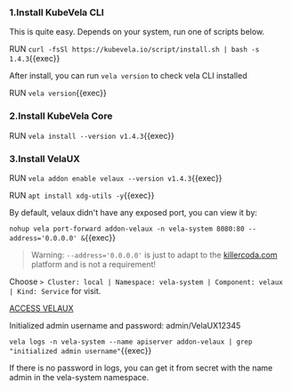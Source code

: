 ### 1.Install KubeVela CLI

This is quite easy. Depends on your system, run one of scripts below.

RUN `curl -fsSl https://kubevela.io/script/install.sh | bash -s 1.4.3`{{exec}}

After install, you can run `vela version` to check vela CLI installed

RUN `vela version`{{exec}}

### 2.Install KubeVela Core

RUN `vela install --version v1.4.3`{{exec}}

### 3.Install VelaUX

RUN `vela addon enable velaux --version v1.4.3`{{exec}}    

RUN `apt install xdg-utils -y`{{exec}} 

By default, velaux didn't have any exposed port, you can view it by:

`nohup vela port-forward addon-velaux -n vela-system 8080:80 --address='0.0.0.0' &`{{exec}}

>Warning: `--address='0.0.0.0'` is just to adapt to the [killercoda.com](https://github.com/killercoda/scenario-examples/blob/main/network-traffic/step1.md) platform and is not a requirement!

Choose `> Cluster: local | Namespace: vela-system | Component: velaux | Kind: Service` for visit.   

[ACCESS VELAUX]({{TRAFFIC_HOST1_8080}})   

Initialized admin username and password: admin/VelaUX12345

`vela logs -n vela-system --name apiserver addon-velaux | grep "initialized admin username"`{{exec}}

If there is no password in logs, you can get it from secret with the name admin in the vela-system namespace.

